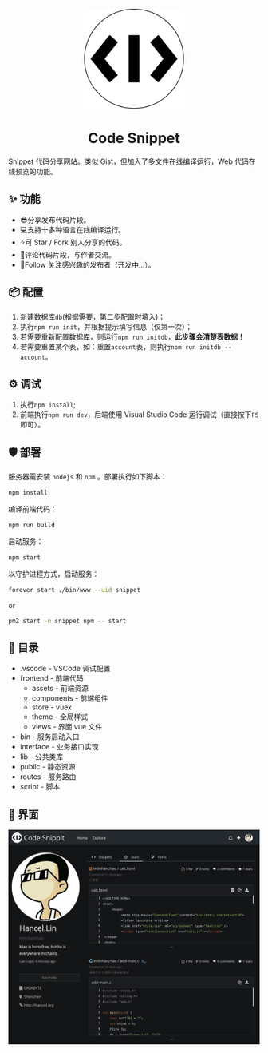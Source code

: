 <p align="center">
  <a href="https://code-snippet.cn">
    <img width="200" src="./public/res/logo.png">
  </a>
</p>

<h1 align="center">Code Snippet</h1>
Snippet 代码分享网站。类似 Gist，但加入了多文件在线编译运行，Web 代码在线预览的功能。  

## ✨ 功能
- 😎分享发布代码片段。
- 💻支持十多种语言在线编译运行。
- ⭐可 Star / Fork 别人分享的代码。
- 💬评论代码片段，与作者交流。
- 🙈Follow 关注感兴趣的发布者（开发中...）。

## 📦 配置
1. 新建数据库`db`(根据需要，第二步配置时填入)；
2. 执行`npm run init`，并根据提示填写信息（仅第一次）；
3. 若需要重新配置数据库，则运行`npm run initdb`，**此步骤会清楚表数据！**
4. 若需要重置某个表，如：重置`account`表，则执行`npm run initdb -- account`。

## ⚙️ 调试
1. 执行`npm install`;
2. 前端执行`npm run dev`，后端使用 Visual Studio Code 运行调试（直接按下`F5`即可）。

## 🛡 部署
服务器需安装 `nodejs` 和 `npm` 。部署执行如下脚本：
```bash
npm install
```

编译前端代码：  
```bash
npm run build
```

启动服务：
```bash
npm start
```

以守护进程方式，启动服务：
```bash
forever start ./bin/www --uid snippet
```
or
```bash
pm2 start -n snippet npm -- start
```

## 📁 目录
- .vscode - VSCode 调试配置
- frontend - 前端代码  
    - assets - 前端资源  
    - components - 前端组件
    - store - vuex
    - theme - 全局样式
    - views - 界面 vue 文件
- bin - 服务启动入口  
- interface - 业务接口实现   
- lib - 公共类库  
- pubilc - 静态资源  
- routes - 服务路由  
- script - 脚本 

## 👀 界面

![](./frontend/assets/preview.jpg)
